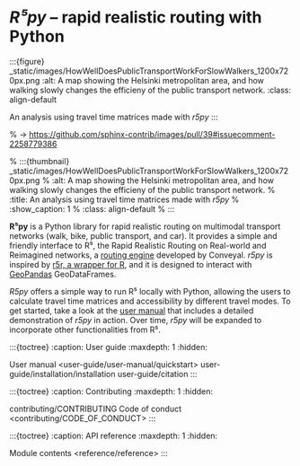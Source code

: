 # *R⁵py* – rapid realistic routing with Python


:::{figure} _static/images/HowWellDoesPublicTransportWorkForSlowWalkers_1200x720px.png
:alt: A map showing the Helsinki metropolitan area, and how walking slowly changes the efficieny of the public transport network.
:class: align-default

An analysis using travel time matrices made with <em>r5py</em>
:::


% -> https://github.com/sphinx-contrib/images/pull/39#issuecomment-2258779386

% :::{thumbnail} _static/images/HowWellDoesPublicTransportWorkForSlowWalkers_1200x720px.png
% :alt: A map showing the Helsinki metropolitan area, and how walking slowly changes the efficieny of the public transport network.
% :title: An analysis using travel time matrices made with <em>r5py</em>
% :show_caption: 1
% :class: align-default
% :::


**R⁵py** is a Python library for rapid realistic routing on multimodal
transport networks (walk, bike, public transport, and car).  It provides a
simple and friendly interface to R⁵, the Rapid Realistic Routing on
Real-world and Reimagined networks, a [routing
engine](https://github.com/conveyal/r5) developed by Conveyal. *r5py* is
inspired by [r5r, a wrapper for R](https://ipeagit.github.io/r5r/), and it is
designed to interact with [GeoPandas](https://geopandas.org/) GeoDataFrames.

*R5py* offers a simple way to run R⁵ locally with Python, allowing the users to
calculate travel time matrices and accessibility by different travel modes.  To
get started, take a look at the [user
manual](user-guide/user-manual/quickstart) that includes a detailed
demonstration of *r5py* in action.  Over time, *r5py* will be expanded to
incorporate other functionalities from R⁵.

:::{toctree}
:caption: User guide
:maxdepth: 1
:hidden:

User manual <user-guide/user-manual/quickstart>
user-guide/installation/installation
user-guide/citation
:::

:::{toctree}
:caption: Contributing
:maxdepth: 1
:hidden:

contributing/CONTRIBUTING
Code of conduct <contributing/CODE_OF_CONDUCT>
:::

:::{toctree}
:caption: API reference
:maxdepth: 1
:hidden:

Module contents <reference/reference>
:::
